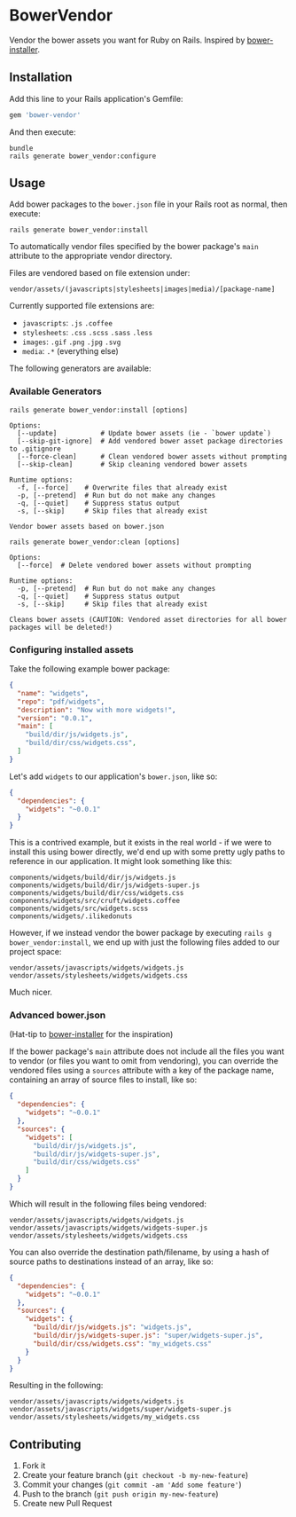 # BowerVendor

Vendor the bower assets you want for Ruby on Rails.  Inspired by [bower-installer](https://github.com/blittle/bower-installer).

## Installation

Add this line to your Rails application's Gemfile:

```ruby
gem 'bower-vendor'
```

And then execute:

```shell
bundle
rails generate bower_vendor:configure
```

## Usage

Add bower packages to the `bower.json` file in your Rails root as normal, then
execute:

```shell
rails generate bower_vendor:install
```

To automatically vendor files specified by the bower package's `main` attribute
to the appropriate vendor directory.

Files are vendored based on file extension under:

`vendor/assets/(javascripts|stylesheets|images|media)/[package-name]`

Currently supported file extensions are:
* `javascripts`: `.js` `.coffee`
* `stylesheets`: `.css` `.scss` `.sass` `.less`
* `images`: `.gif` `.png` `.jpg` `.svg`
* `media`: `.*` (everything else)

The following generators are available:

### Available Generators

`rails generate bower_vendor:install [options]`

    Options:
      [--update]           # Update bower assets (ie - `bower update`)
      [--skip-git-ignore]  # Add vendored bower asset package directories to .gitignore
      [--force-clean]      # Clean vendored bower assets without prompting
      [--skip-clean]       # Skip cleaning vendored bower assets
     
    Runtime options:
      -f, [--force]    # Overwrite files that already exist
      -p, [--pretend]  # Run but do not make any changes
      -q, [--quiet]    # Suppress status output
      -s, [--skip]     # Skip files that already exist
     
    Vendor bower assets based on bower.json


`rails generate bower_vendor:clean [options]`

    Options:
      [--force]  # Delete vendored bower assets without prompting
     
    Runtime options:
      -p, [--pretend]  # Run but do not make any changes
      -q, [--quiet]    # Suppress status output
      -s, [--skip]     # Skip files that already exist
     
    Cleans bower assets (CAUTION: Vendored asset directories for all bower packages will be deleted!)

### Configuring installed assets

Take the following example bower package:

```json
{
  "name": "widgets",
  "repo": "pdf/widgets",
  "description": "Now with more widgets!",
  "version": "0.0.1",
  "main": [
    "build/dir/js/widgets.js",
    "build/dir/css/widgets.css",
  ]
}
```

Let's add `widgets` to our application's `bower.json`, like so:

```json
{
  "dependencies": {
    "widgets": "~0.0.1"
  }
}
```

This is a contrived example, but it exists in the real world - if we were to
install this using bower directly, we'd end up with some pretty ugly paths to
reference in our application.  It might look something like this:

    components/widgets/build/dir/js/widgets.js
    components/widgets/build/dir/js/widgets-super.js
    components/widgets/build/dir/css/widgets.css
    components/widgets/src/cruft/widgets.coffee
    components/widgets/src/widgets.scss
    components/widgets/.ilikedonuts

However, if we instead vendor the bower package by executing
`rails g bower_vendor:install`, we end up with just the following files added
to our project space:

    vendor/assets/javascripts/widgets/widgets.js
    vendor/assets/stylesheets/widgets/widgets.css

Much nicer.

### Advanced bower.json
(Hat-tip to [bower-installer](https://github.com/blittle/bower-installer) for the inspiration)

If the bower package's `main` attribute does not include all the files you want
to vendor (or files you want to omit from vendoring), you can override the
vendored files using a `sources` attribute with a key of the package name,
containing an array of source files to install, like so:

```json
{
  "dependencies": {
    "widgets": "~0.0.1"
  },
  "sources": {
    "widgets": [
      "build/dir/js/widgets.js",
      "build/dir/js/widgets-super.js",
      "build/dir/css/widgets.css"
    ]
  }
}
```

Which will result in the following files being vendored:

    vendor/assets/javascripts/widgets/widgets.js
    vendor/assets/javascripts/widgets/widgets-super.js
    vendor/assets/stylesheets/widgets/widgets.css

You can also override the destination path/filename, by using a hash of source
paths to destinations instead of an array, like so:

```json
{
  "dependencies": {
    "widgets": "~0.0.1"
  },
  "sources": {
    "widgets": {
      "build/dir/js/widgets.js": "widgets.js",
      "build/dir/js/widgets-super.js": "super/widgets-super.js",
      "build/dir/css/widgets.css": "my_widgets.css"
    }
  }
}
```

Resulting in the following:

    vendor/assets/javascripts/widgets/widgets.js
    vendor/assets/javascripts/widgets/super/widgets-super.js
    vendor/assets/stylesheets/widgets/my_widgets.css

## Contributing

1. Fork it
2. Create your feature branch (`git checkout -b my-new-feature`)
3. Commit your changes (`git commit -am 'Add some feature'`)
4. Push to the branch (`git push origin my-new-feature`)
5. Create new Pull Request
